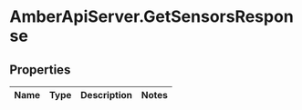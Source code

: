 # AmberApiServer.GetSensorsResponse

## Properties
Name | Type | Description | Notes
------------ | ------------- | ------------- | -------------
